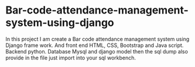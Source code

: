 # Bar-code-attendance-management-system-using-django
In this project I am create a Bar code attendance management system using Django frame work. And front end HTML, CSS, Bootstrap and Java script. Backend python. Database Mysql and django model then the sql dump also provide in the file just import into your sql workbench.
